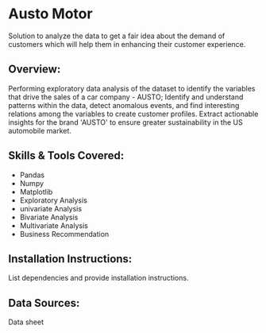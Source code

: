 # **Austo Motor**
Solution to analyze the data to get a fair idea about the demand of customers which will help them in enhancing their customer experience. 

## **Overview:**
Performing exploratory data analysis of the dataset to identify the variables that drive the sales of a car company - AUSTO; Identify and understand patterns within the data, detect anomalous events, and find interesting relations among the variables to create customer profiles. Extract actionable insights for the brand 'AUSTO' to ensure greater sustainability in the US automobile market.

## **Skills & Tools Covered:**
- Pandas
- Numpy
- Matplotlib
- Exploratory Analysis
- univariate Analysis
- Bivariate Analysis
- Multivariate Analysis
- Business Recommendation

## **Installation Instructions:**
List dependencies and provide installation instructions.

## **Data Sources:**
Data sheet
